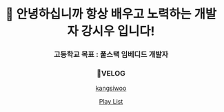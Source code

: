 <h1 align="center">👋 안녕하십니까 항상 배우고 노력하는 개발자 강시우 입니다!</h1>
<h3 align="center">고등학교 목표 : 풀스택 임베디드 개발자</h3>
<div align="center">
  <h3>📕VELOG</h3>
  <a href="https://velog.io/@kangsiwoo">kangsiwoo</a>
  <p><a href="https://music.apple.com/kr/playlist/power-programing/pl.u-RRbVvlJumJkpo6J?l=en">Play List</a></p>
</div>
